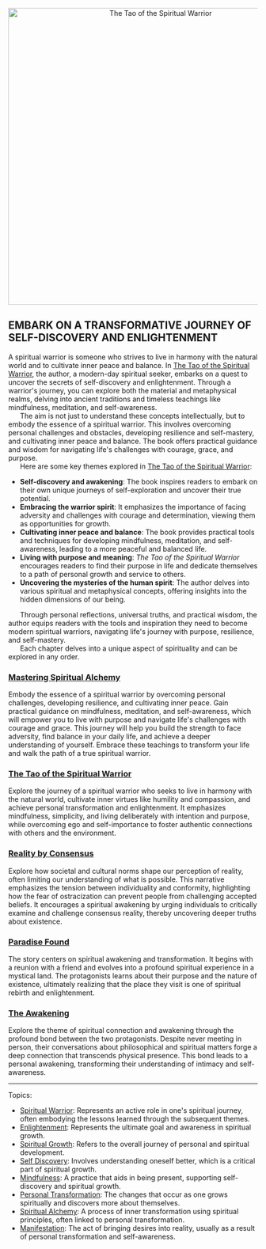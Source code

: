 <p align="center">
<img align="center" src="https://spiritual-warrior.org/image/the-tao-of-the-spiritual-warrior-cover-art.webp" alt="The Tao of the Spiritual Warrior" width="600" height="600"/>
</p>

## **EMBARK ON A TRANSFORMATIVE JOURNEY OF SELF-DISCOVERY AND ENLIGHTENMENT**

A spiritual warrior is someone who strives to live in harmony with the natural world and to cultivate inner peace and balance.  In [The Tao of the Spiritual Warrior](https://spiritual-warrior.org), the author, a modern-day spiritual seeker, embarks on a quest to uncover the secrets of self-discovery and enlightenment. Through a warrior's journey, you can explore both the material and metaphysical realms, delving into ancient traditions and timeless teachings like mindfulness, meditation, and self-awareness.<br>
&nbsp;&nbsp;&nbsp;&nbsp;&nbsp;&nbsp;The aim is not just to understand these concepts intellectually, but to embody the essence of a spiritual warrior. This involves overcoming personal challenges and obstacles, developing resilience and self-mastery, and cultivating inner peace and balance. The book offers practical guidance and wisdom for navigating life's challenges with courage, grace, and purpose. <br>
&nbsp;&nbsp;&nbsp;&nbsp;&nbsp;&nbsp;Here are some key themes explored in [The Tao of the Spiritual Warrior](https://youtu.be/2MiXdIs2DM0):

- **Self-discovery and awakening**: The book inspires readers to embark on their own unique journeys of self-exploration and uncover their true potential.
- **Embracing the warrior spirit**: It emphasizes the importance of facing adversity and challenges with courage and determination, viewing them as opportunities for growth.
- **Cultivating inner peace and balance**: The book provides practical tools and techniques for developing mindfulness, meditation, and self-awareness, leading to a more peaceful and balanced life.
- **Living with purpose and meaning**: *The Tao of the Spiritual Warrior* encourages readers to find their purpose in life and dedicate themselves to a path of personal growth and service to others.
- **Uncovering the mysteries of the human spirit**: The author delves into various spiritual and metaphysical concepts, offering insights into the hidden dimensions of our being.

&nbsp;&nbsp;&nbsp;&nbsp;&nbsp;&nbsp;Through personal reflections, universal truths, and practical wisdom, the author equips readers with the tools and inspiration they need to become modern spiritual warriors, navigating life's journey with purpose, resilience, and self-mastery.<br>
&nbsp;&nbsp;&nbsp;&nbsp;&nbsp;&nbsp;Each chapter delves into a unique aspect of spirituality and can be explored in any order.

### [Mastering Spiritual Alchemy](https://spiritual-warrior.org/book/the-tao-of-the-spiritual-warrior-mobile.pdf#page=5)

Embody the essence of a spiritual warrior by overcoming personal challenges, developing resilience, and cultivating inner peace. Gain practical guidance on mindfulness, meditation, and self-awareness, which will empower you to live with purpose and navigate life's challenges with courage and grace. This journey will help you build the strength to face adversity, find balance in your daily life, and achieve a deeper understanding of yourself. Embrace these teachings to transform your life and walk the path of a true spiritual warrior.

### [The Tao of the Spiritual Warrior](https://spiritual-warrior.org/book/the-tao-of-the-spiritual-warrior-mobile.pdf#page=10)

Explore the journey of a spiritual warrior who seeks to live in harmony with the natural world, cultivate inner virtues like humility and compassion, and achieve personal transformation and enlightenment. It emphasizes mindfulness, simplicity, and living deliberately with intention and purpose, while overcoming ego and self-importance to foster authentic connections with others and the environment.

### [Reality by Consensus](https://spiritual-warrior.org/book/the-tao-of-the-spiritual-warrior-mobile.pdf#page=71)

Explore how societal and cultural norms shape our perception of reality, often limiting our understanding of what is possible. This narrative emphasizes the tension between individuality and conformity, highlighting how the fear of ostracization can prevent people from challenging accepted beliefs. It encourages a spiritual awakening by urging individuals to critically examine and challenge consensus reality, thereby uncovering deeper truths about existence.

### [Paradise Found](https://spiritual-warrior.org/book/the-tao-of-the-spiritual-warrior-mobile.pdf#page=101)

The story centers on spiritual awakening and transformation. It begins with a reunion with a friend and evolves into a profound spiritual experience in a mystical land. The protagonists learns about their purpose and the nature of existence, ultimately realizing that the place they visit is one of spiritual rebirth and enlightenment.

### [The Awakening](https://spiritual-warrior.org/book/the-tao-of-the-spiritual-warrior-mobile.pdf#page=119)

Explore the theme of spiritual connection and awakening through the profound bond between the two protagonists. Despite never meeting in person, their conversations about philosophical and spiritual matters forge a deep connection that transcends physical presence. This bond leads to a personal awakening, transforming their understanding of intimacy and self-awareness.

---

Topics:

- [Spiritual Warrior](https://github.com/topics/spiritual-warrior): Represents an active role in one's spiritual journey, often embodying the lessons learned through the subsequent themes.
- [Enlightenment](https://github.com/topics/enlightment): Represents the ultimate goal and awareness in spiritual growth.
- [Spiritual Growth](https://github.com/topics/spiritual-growth): Refers to the overall journey of personal and spiritual development.
- [Self Discovery](https://github.com/topics/self-discovery): Involves understanding oneself better, which is a critical part of spiritual growth.
- [Mindfulness](https://github.com/topics/mindfullness): A practice that aids in being present, supporting self-discovery and spiritual growth.
- [Personal Transformation](https://github.com/topics/personal-transformation): The changes that occur as one grows spiritually and discovers more about themselves.
- [Spiritual Alchemy](https://github.com/topics/spiritual-alchemy): A process of inner transformation using spiritual principles, often linked to personal transformation.
- [Manifestation](https://github.com/topics/manifestation): The act of bringing desires into reality, usually as a result of personal transformation and self-awareness.

